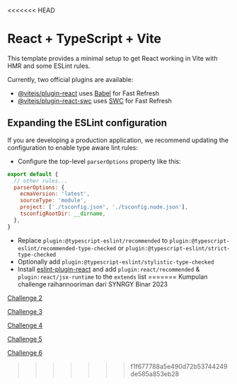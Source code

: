 <<<<<<< HEAD
# React + TypeScript + Vite

This template provides a minimal setup to get React working in Vite with HMR and some ESLint rules.

Currently, two official plugins are available:

- [@vitejs/plugin-react](https://github.com/vitejs/vite-plugin-react/blob/main/packages/plugin-react/README.md) uses [Babel](https://babeljs.io/) for Fast Refresh
- [@vitejs/plugin-react-swc](https://github.com/vitejs/vite-plugin-react-swc) uses [SWC](https://swc.rs/) for Fast Refresh

## Expanding the ESLint configuration

If you are developing a production application, we recommend updating the configuration to enable type aware lint rules:

- Configure the top-level `parserOptions` property like this:

```js
export default {
  // other rules...
  parserOptions: {
    ecmaVersion: 'latest',
    sourceType: 'module',
    project: ['./tsconfig.json', './tsconfig.node.json'],
    tsconfigRootDir: __dirname,
  },
}
```

- Replace `plugin:@typescript-eslint/recommended` to `plugin:@typescript-eslint/recommended-type-checked` or `plugin:@typescript-eslint/strict-type-checked`
- Optionally add `plugin:@typescript-eslint/stylistic-type-checked`
- Install [eslint-plugin-react](https://github.com/jsx-eslint/eslint-plugin-react) and add `plugin:react/recommended` & `plugin:react/jsx-runtime` to the `extends` list
=======
Kumpulan challenge raihannooriman dari SYNRGY Binar 2023

[Challenge 2](https://github.com/raihannooriman/challenge-binar-raihannooriman/tree/Challenge_2)

[Challenge 3](https://github.com/raihannooriman/challenge-binar-raihannooriman/tree/Challenge_3)

[Challenge 4](https://github.com/raihannooriman/challenge-binar-raihannooriman/tree/Challenge_4)

[Challenge 5](https://github.com/raihannooriman/challenge-binar-raihannooriman/tree/Challenge_5)

[Challenge 6](https://github.com/raihannooriman/challenge-binar-raihannooriman/tree/Car-Management-Dashboard)
>>>>>>> f1f677788a5e490d72b53744249de585a853eb28
